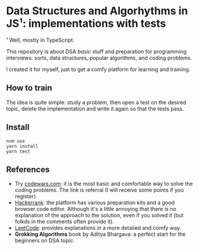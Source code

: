 # Data Structures and Algorhythms in JS¹: implementations with tests

¹ Well, mostly in TypeScript.

This repository is about DSA _basic_ stuff and preparation for programming interviews:
sorts, data structures, popular algorithms, and coding problems.

I created it for myself, just to get a comfy platform for learning and training.


## How to train
The idea is quite simple: study a problem, then open a test on the desired topic, delete the implementation and write it again so that the tests pass.


## Install
```shell
nvm use
yarn install
yarn test
```

## References
* Try [codewars.com](www.codewars.com/r/vGDUvQ
  ): it is the most basic and comfortable way to solve the coding problems.
The link is referral (I will receive some points if you register).
* [Hackerrank](https://www.hackerrank.com/): the platform has various preparation kits and a good browser code editor.
Although it's a little annoying that there is no explanation of the approach to the solution, even if you solved it (but folkds in the comments often provide it).
* [LeetCode](https://leetcode.com/): provides explanations in a more detailed and comfy way.
* **Grokking Algorithms** book by Aditya Bhargava: a perfect start for the beginners on DSA topic.

